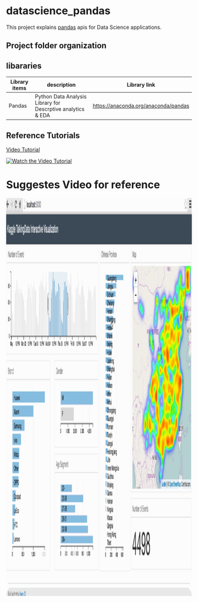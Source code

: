 # datascience_pandas
This project explains [pandas](https://anaconda.org/anaconda/pandas) apis for Data Science applications. 

## Project folder organization


## libararies

| Library items      | description    | Library link   |
|------------|-------------|-------------|
| Pandas | Python Data Analysis Library for Descrptive analytics & EDA | https://anaconda.org/anaconda/pandas | 


## Reference Tutorials
[Video Tutorial](https://www.youtube.com/watch?v=ikOEn8jY2Is)


[![Watch the Video Tutorial](http://adilmoujahid.com/images/data-viz-talkingdata.gif)](https://www.youtube.com/watch?v=ikOEn8jY2Is)


# Suggestes Video for reference
<img src = "git_image/pandas.gif" width="1080" height="1080" >
